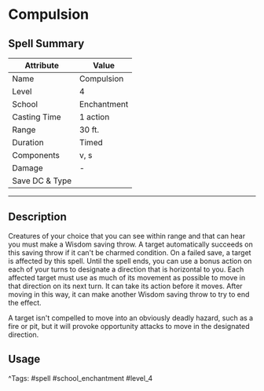 # Compulsion

## Spell Summary

| Attribute        | Value                  |
|------------------|------------------------|
| Name             | Compulsion                 |
| Level            | 4                |
| School           | Enchantment          |
| Casting Time     | 1 action              |
| Range            | 30 ft.            |
| Duration         | Timed             |
| Components       | v, s             |
| Damage           | -               |
| Save DC & Type   |              |

---

## Description

Creatures of your choice that you can see within range and that can hear you must make a Wisdom saving throw. A target automatically succeeds on this saving throw if it can't be charmed condition. On a failed save, a target is affected by this spell. Until the spell ends, you can use a bonus action on each of your turns to designate a direction that is horizontal to you. Each affected target must use as much of its movement as possible to move in that direction on its next turn. It can take its action before it moves. After moving in this way, it can make another Wisdom saving throw to try to end the effect.

A target isn't compelled to move into an obviously deadly hazard, such as a fire or pit, but it will provoke opportunity attacks to move in the designated direction.

## Usage


^Tags: #spell #school_enchantment #level_4